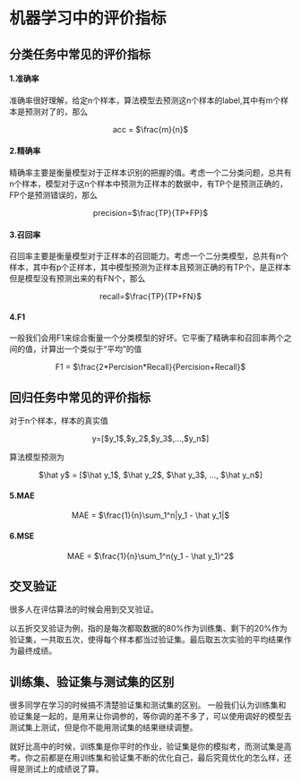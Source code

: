 # 机器学习中的评价指标

## 分类任务中常见的评价指标

#### 1.准确率

准确率很好理解，给定n个样本，算法模型去预测这n个样本的label,其中有m个样本是预测对了的，那么
<center> acc = $\frac{m}{n}$ </center>
    
#### 2.精确率

精确率主要是衡量模型对于正样本识别的把握的值。考虑一个二分类问题，总共有n个样本，模型对于这n个样本中预测为正样本的数据中，有TP个是预测正确的，FP个是预测错误的，那么

<center> precision=$\frac{TP}{TP+FP}$ </center>

#### 3.召回率

召回率主要是衡量模型对于正样本的召回能力。考虑一个二分类模型，总共有n个样本，其中有p个正样本，其中模型预测为正样本且预测正确的有TP个，是正样本但是模型没有预测出来的有FN个，那么

<center> recall=$\frac{TP}{TP+FN}$ </center>

#### 4.F1

一般我们会用F1来综合衡量一个分类模型的好坏。它平衡了精确率和召回率两个之间的值，计算出一个类似于“平均”的值

<center> F1 = $\frac{2*Percision*Recall}{Percision+Recall}$ </center>

## 回归任务中常见的评价指标



对于n个样本，样本的真实值

<center> y=[$y_1$,$y_2$,$y_3$,...,$y_n$]</center>

算法模型预测为


<center> $\hat y$ = [$\hat y_1$, $\hat y_2$, $\hat y_3$, ..., $\hat y_n$] </center>

#### 5.MAE

<center> MAE = $\frac{1}{n}\sum_1^n|y_1 - \hat y_1|$</center>
    

#### 6.MSE
    
<center> MAE = $\frac{1}{n}\sum_1^n(y_1 - \hat y_1)^2$</center>


## 交叉验证

很多人在评估算法的时候会用到交叉验证。

以五折交叉验证为例，指的是每次都取数据的80%作为训练集、剩下的20%作为验证集，一共取五次，使得每个样本都当过验证集。最后取五次实验的平均结果作为最终成绩。


## 训练集、验证集与测试集的区别

很多同学在学习的时候搞不清楚验证集和测试集的区别。
一般我们认为训练集和验证集是一起的，是用来让你调参的，等你调的差不多了，可以使用调好的模型去测试集上测试，但是你不能用测试集的结果继续调整。

就好比高中的时候，训练集是你平时的作业，验证集是你的模拟考，而测试集是高考。你之前都是在用训练集和验证集不断的优化自己，最后究竟优化的怎么样，还得是测试上的成绩说了算。